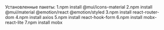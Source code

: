 Установленные пакеты:
1.npm install @mui/icons-material
2.npm install @mui/material @emotion/react @emotion/styled
3.npm install react-router-dom
4.npm install axios
5.npm install react-hook-form
6.npm install mobx-react-lite
7.npm install mobx
